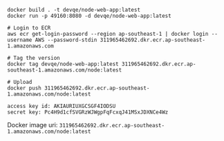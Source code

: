
```shell
docker build . -t devqe/node-web-app:latest
docker run -p 49160:8080 -d devqe/node-web-app:latest

# Login to ECR
aws ecr get-login-password --region ap-southeast-1 | docker login --username AWS --password-stdin 311965462692.dkr.ecr.ap-southeast-1.amazonaws.com

# Tag the version
docker tag devqe/node-web-app:latest 311965462692.dkr.ecr.ap-southeast-1.amazonaws.com/node:latest

# Upload 
docker push 311965462692.dkr.ecr.ap-southeast-1.amazonaws.com/node:latest
```


```shell
access key id: AKIAURIUXGCSGF4IODSU
secret key: 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
```

Docker image uri: `311965462692.dkr.ecr.ap-southeast-1.amazonaws.com/node:latest`
